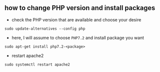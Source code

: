## how to change PHP version and install packages

- check the PHP version that are available and choose your desire
```
sudo update-alternatives --config php
```

- here, I will assume to choose `PHP7.2` and install package you want
```
sudo apt-get install php7.2-<package>
```

- restart apache2
```
sudo systemctl restart apache2
```
